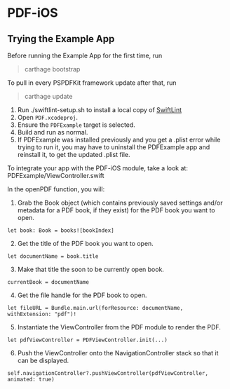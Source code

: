 # PDF-iOS

## Trying the Example App

Before running the Example App for the first time, run
> carthage bootstrap

To pull in every PSPDFKit framework update after that, run
> carthage update

1. Run ./swiftlint-setup.sh to install a local copy of 
[SwiftLint](https://github.com/realm/SwiftLint)
2. Open `PDF.xcodeproj`.
3. Ensure the `PDFExample` target is selected.
4. Build and run as normal.
5. If PDFExample was installed previously and you get a .plist error while trying to run it, you may have to uninstall the PDFExample app and reinstall it, to get the updated .plist file.

To integrate your app with the PDF-iOS module, take a look at:
PDFExample/ViewController.swift

In the openPDF function, you will:

1. Grab the Book object (which contains previously saved settings and/or metadata for a PDF book, if they exist) for the PDF book you want to open.

`let book: Book = books![bookIndex]`

2. Get the title of the PDF book you want to open.

`let documentName = book.title`

3. Make that title the soon to be currently open book.

`currentBook = documentName`

4. Get the file handle for the PDF book to open.

`let fileURL = Bundle.main.url(forResource: documentName, withExtension: "pdf")!`

5. Instantiate the ViewController from the PDF module to render the PDF.

`let pdfViewController = PDFViewController.init(...)`

6. Push the ViewController onto the NavigationController stack so that it can be displayed.

`self.navigationController?.pushViewController(pdfViewController, animated: true)`


